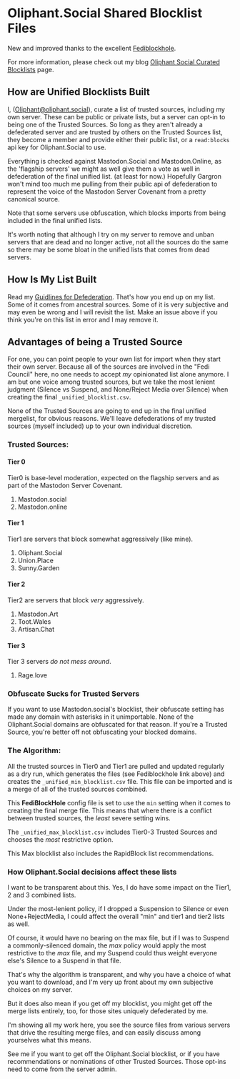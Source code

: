 # Oliphant.Social Shared Blocklist Files

New and improved thanks to the excellent [Fediblockhole](https://github.com/eigenmagic/fediblockhole).

For more information, please check out my blog [Oliphant Social Curated Blocklists](https://writer.oliphant.social/oliphant/the-oliphant-social-blocklist) page.

## How are Unified Blocklists Built

I, ([Oliphant@oliphant.social](https://oliphant.social/@oliphant)), curate a list of trusted sources, including my own server. These can be public or private lists, but a server can opt-in to being one of the Trusted Sources. So long as they aren't already a defederated server and are trusted by others on the Trusted Sources list, they become a member and provide either their public list, or a `read:blocks` api key for Oliphant.Social to use.

Everything is checked against Mastodon.Social and Mastodon.Online, as the 'flagship servers' we might as well give them a vote as well in defederation of the final unified list. (at least for now.) Hopefully Gargron won't mind too much me pulling from their public api of defederation to represent the voice of the Mastodon Server Covenant from a pretty canonical source.

Note that some servers use obfuscation, which blocks imports from being included in the final unified lists. 

It's worth noting that although I try on my server to remove and unban servers that are dead and no longer active, not all the sources do the same so there may be some bloat in the unified lists that comes from dead servers.

## How Is My List Built

Read my [Guidlines for Defederation](https://writer.oliphant.social/oliphant/guidelines-for-defederation). That's how you end up on my list. Some of it comes from ancestral sources. Some of it is very subjective and may even be wrong and I will revisit the list. Make an issue above if you think you're on this list in error and I may remove it. 

## Advantages of being a Trusted Source

For one, you can point people to your own list for import when they start their own server. Because all of the sources are involved in the "Fedi Council" here, no one needs to accept *my* opinionated list alone anymore. I am but one voice among trusted sources, but we take the most lenient judgment (Silence vs Suspend, and None/Reject Media over Silence) when creating the final `_unified_blocklist.csv`.

None of the Trusted Sources are going to end up in the final unified mergelist, for obvious reasons. We'll leave defederations of my trusted sources (myself included) up to your own individual discretion.

### Trusted Sources:

#### Tier 0

Tier0 is base-level moderation, expected on the flagship servers and as part of the Mastodon Server Covenant.
  
  1. Mastodon.social
  1. Mastodon.online
  
#### Tier 1

Tier1 are servers that block somewhat aggressively (like mine).
  
  1. Oliphant.Social
  1. Union.Place
  1. Sunny.Garden
  
#### Tier 2

Tier2 are servers that block *very* aggressively.

  1. Mastodon.Art
  1. Toot.Wales
  1. Artisan.Chat
  
#### Tier 3

Tier 3 servers *do not mess around*.

  1. Rage.love

### Obfuscate Sucks for Trusted Servers

If you want to use Mastodon.social's blocklist, their obfuscate setting has made any domain with asterisks in it unimportable. None of the Oliphant.Social domains are obfuscated for that reason. If you're a Trusted Source, you're better off not obfuscating your blocked domains.

### The Algorithm:

All the trusted sources in Tier0 and Tier1 are pulled and updated regularly as a dry run, which generates the files (see Fediblockhole link above) and creates the `_unified_min_blocklist.csv` file. This file can be imported and is a merge of all of the trusted sources combined.

This **FediBlockHole** config file is set to use the `min` setting when it comes to creating the final merge file. This means that where there is a conflict between trusted sources, the *least* severe setting wins.

The `_unified_max_blocklist.csv` includes Tier0-3 Trusted Sources and chooses the *most* restrictive option.

This Max blocklist also includes the RapidBlock list recommendations.

### How Oliphant.Social decisions affect these lists

I want to be transparent about this. Yes, I do have some impact on the Tier1, 2 and 3 combined lists.

Under the most-lenient policy, if I dropped a Suspension to Silence or even None+RejectMedia, I could affect the overall "min" and tier1 and tier2 lists as well.

Of course, it would have no bearing on the max file, but if I was to Suspend a commonly-silenced domain, the *max* policy would apply the most restrictive to the *max* file, and my Suspend could thus weight everyone else's Silence to a Suspend in that file.

That's why the algorithm is transparent, and why you have a choice of what you want to download, and I'm very up front about my own subjective choices on my server.

But it does also mean if you get off my blocklist, you might get off the merge lists entirely, too, for those sites uniquely defederated by me.

I'm showing all my work here, you see the source files from various servers that drive the resulting merge files, and can easily discuss among yourselves what this means.

See me if you want to get off the Oliphant.Social blocklist, or if you have recommendations or nominations of other Trusted Sources. Those opt-ins need to come from the server admin.
